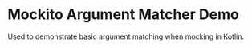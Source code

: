 # Mockito Argument Matcher Demo

Used to demonstrate basic argument matching when mocking in Kotlin.